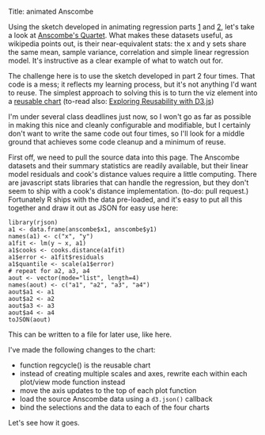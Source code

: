 Title:  animated Anscombe

Using the sketch developed in animating regression parts
[1](http://data.onebiglibrary.net/2014/09/18/animating-regression/) and
[2](http://data.onebiglibrary.net/2014/10/18/animating-regression-part-2/),
let's take a look at [Anscombe's
Quartet](http://en.wikipedia.org/wiki/Anscombe's_quartet). What
makes these datasets useful, as wikipedia points out, is their
near-equivalent stats: the x and y sets share the same mean, sample
variance, correlation and simple linear regression model. It's
instructive as a clear example of what to watch out for.

The challenge here is to use the sketch developed in part 2 four
times. That code is a mess; it reflects my learning process, but
it's not anything I'd want to reuse. The simplest approach to solving
this is to turn the viz element into a [reusable
chart](http://bost.ocks.org/mike/chart/) (to-read also: [Exploring
Reusability with D3.js](http://bocoup.com/weblog/reusability-with-d3/))

I'm under several class deadlines just now, so I won't go as far
as possible in making this nice and cleanly configurable and
modifiable, but I certainly don't want to write the same code out
four times, so I'll look for a middle ground that achieves some
code cleanup and a minimum of reuse.

First off, we need to pull the source data into this page. The
Anscombe datasets and their summary statistics are readily available,
but their linear model residuals and cook's distance values require
a little computing. There are javascript stats libraries that can
handle the regression, but they don't seem to ship with a cook's
distance implementation. (to-do: pull request.) Fortunately R ships
with the data pre-loaded, and it's easy to put all this together
and draw it out as JSON for easy use here:

    library(rjson)
    a1 <- data.frame(anscombe$x1, anscombe$y1)
    names(a1) <- c("x", "y")
    a1fit <- lm(y ~ x, a1)
    a1$cooks <- cooks.distance(a1fit)
    a1$error <- a1fit$residuals
    a1$quantile <- scale(a1$error)
    # repeat for a2, a3, a4
    aout <- vector(mode="list", length=4)
    names(aout) <- c("a1", "a2", "a3", "a4")
    aout$a1 <- a1
    aout$a2 <- a2
    aout$a3 <- a3
    aout$a4 <- a4
    toJSON(aout)

This can be written to a file for later use, like here.

I've made the following changes to the chart:

 * function regcycle() is the reusable chart
 * instead of creating multiple scales and axes, rewrite each within
each plot/view mode function instead
 * move the axis updates to the top of each plot function
 * load the source Anscombe data using a `d3.json()` callback
 * bind the selections and the data to each of the four charts

Let's see how it goes.

<div class="container-fluid">
    <div class="row">
        <div id="a1" class="col-xs-6"></div>
        <div id="a2" class="col-xs-6"></div>
    </div>
    <div class="row">
        <div id="a3" class="col-xs-6"></div>
        <div id="a4" class="col-xs-6"></div>
    </div>
</div>

<style>
.axis path,
.axis line {
    fill: none;
    stroke: black;
    shape-rendering: crispEdges;
}
.axis text {
    font-family: sans-serif;
    font-size: 11px;
}
.label {
    font-family: sans-serif;
    font-variant: small-caps;
    font-weight: normal;
    font-size: x-large;
}
</style>

<script>
// Each set in Anscombe's Quartet has the same summary numbers
// Better to use a javascript stats lib to calculate all this
// inside the chart; oh well, a shortcut for now
var xmean = 9;
var ymean = 7.5;
var xsd = 11;
var ysd = 4.1245; // fudging slightly three digits down
var slope = 0.5;
var intercept = 3.0;
var qnorm = [-1.383, -0.967, -0.674, -0.431, -0.210, 0.0, 0.210, 0.431,
    0.674, 0.967, 1.383];

// colorbrewer "spectral" 11
var colors = ["#9e0142", "#d53e4f", "#f46d43", "#fdae61", "#fee08b",
    "#ffffbf", "#e6f598", "#abdda4", "#66c2a5", "#3288bd", "#5e4fa2"];
var color_scale = d3.scale.ordinal()
    .domain([0, 10])
    .range(colors);

function expected(index) {
    return (slope * index) + intercept;
};

function regcycle() {
    var width = 400;
    var height = 400;
    var padding = 30;
    var buffer = 1.1;
    var duration = 2000;
    var delay = 2000;

    function my(sel) {
        // generate a unique id for the named anchors
        var data = [];
        // this seems wrong
        var seldata = sel.data()[0];
        // reshape the data
        for (i=0; i < seldata.x.length; i++) {
            var obs = {
                x: seldata.x[i],
                y: seldata.y[i],
                residual: seldata.error[i], 
                cooks: seldata.cooks[i],
                quantile: seldata.quantile[i],
            };
            data.push(obs); 
        };
        var uid = Math.round(Math.random() * 1024);
        var min_x = d3.min(data, function(d) { return d.x; }) - 1;
        var max_x = d3.max(data, function(d) { return d.x; }) + 1;
        var min_y = d3.min(data, function(d) { return d.y; }) - 1;
        var max_y = d3.max(data, function(d) { return d.y; }) + 1;
        var max_residual = d3.max(data, 
            function(d) { return Math.abs(d.residual); });
        var max_cooks = d3.max(data, function(d) { return d.cooks; })
        var max_quantile = d3.max(data,
            function(d) { return Math.abs(d.quantile); }); 
        var max_qnorm = d3.max(qnorm);

        // if the Cook's values are all low, lower the threshold so
        // we can still discern individual values
        if (max_cooks >= 0.5) {
            if (max_cooks <= 1.1) {
                max_cooks = 1.1;
            };
        };
        // check for NaN values, set a high value if present
        if (seldata.cooks.some(isNaN)) {
            max_cooks = 2;
        };

        var svg = sel.append("svg")
            .attr("width", width)
            .attr("height", height);

        // how much of the setup should be outside of the specific 
        // functions? it's repeating a lot for this first one...

        // x and y scales, axes, for the basic fit plot
        var x = d3.scale.linear()
            .domain([min_x, max_x])
            .range([padding, width - padding]);
        var x_axis = d3.svg.axis()
            .orient("bottom")
            .scale(x);
        var y = d3.scale.linear()
            .domain([min_y, max_y])
            .range([height - padding, padding]);
        var y_axis = d3.svg.axis()
            .orient("left")
            .scale(y);

        // sel contains general data/info like the regression line
        svg.append("line")
            .attr("id", "line" + uid)
            .attr("x1", x(min_x))
            .attr("y1", y(expected(min_x)))
            .attr("x2", x(max_x))
            .attr("y2", y(expected(max_x)))
            .attr("stroke-width", 2)
            .attr("stroke", "steelblue");

        // g binds to the data; this feels like an unneeded two-step
        // when sel is already bound too, perhaps a mistake?
        var g = svg.selectAll("g")
            .data(data)
            .enter().append("g")
            .attr("class", "object");

        // styling elements should be in css, not here
        g.each(function(d, i) {
            var o = d3.select(this);
            o.attr("class", "observation");
            o.append("line")
                .attr("x1", x(d.x))
                .attr("y1", y(d.y))
                .attr("x2", x(d.x))
                .attr("y2", y(expected(d.y)))
                .attr("class", "residual-bar")
                .attr("stroke-width", 0)
                .attr("stroke", "gray");
            o.append("circle")
                .attr("r", 5) // hard-coded!
                .attr("cx", x(d.x))
                .attr("cy", y(d.y))
                .attr("class", "data-point")
                .attr("stroke", "black")
                .attr("fill", color_scale(i));
        });

        // establish initial axes
        svg.append("g")
            .attr("id", "x_axis" + uid)
            .attr("class", "axis")
            .attr("transform", "translate(0, " + (height - padding) + ")")
            .call(x_axis);
        svg.append("g")
            .attr("id", "y_axis" + uid)
            .attr("class", "axis")
            .attr("transform", "translate(" + padding + ", 0)")
            .call(y_axis);

        // initial label
        svg.append("text")
            .attr("id", "label" + uid)
            .attr("class", "label")
            .attr("x", 40) // hard-coded!
            .attr("y", 40) // hard-coded!
            .text("model fit");

        setTimeout(residual, delay);

        // should these be inside this function or one level up?
        // does it matter?
        function fit() {
            // reset scales/axes for fit plot
            x = d3.scale.linear()
                .domain([min_x, max_x])
                .range([padding, width - padding]);
            x_axis = d3.svg.axis()
                .orient("bottom")
                .scale(x);
            y = d3.scale.linear()
                .domain([min_y, max_y])
                .range([height - padding, padding]);
            y_axis = d3.svg.axis()
                .orient("left")
                .scale(y);
            svg.select("#x_axis" + uid).transition()
                .duration(duration)
                .call(x_axis);
            svg.select("#y_axis" + uid).transition()
                .duration(duration)
                .call(y_axis);

            label = svg.select("#label" + uid).transition()
                .duration(duration)
                .text("fit model");

            line = svg.select("#line" + uid).transition()
                .duration(duration)
                .attr("x1", x(min_x))
                .attr("y1", y(expected(min_x)))
                .attr("x2", x(max_x))
                .attr("y2", y(expected(max_x)));

            var c = svg.selectAll(".observation");
            c.each(function(d, i) {
                var o = d3.select(this);
                o.select(".residual-bar").transition()
                    .duration(duration)
                    .attr("x1", x(d.x))
                    .attr("y1", y(d.y))
                    .attr("x2", x(d.x))
                    .attr("y2", y(expected(i)))
                    .attr("stroke-width", 0);
                o.select(".data-point").transition()
                    .duration(duration)
                    .attr("cx", x(d.x))
                    .attr("cy", y(d.y));
            });

            setTimeout(residual, delay + duration);
        };

        function residual() {
            // reset y scale/axis 
            y = d3.scale.linear()
                .domain([-max_residual, max_residual])
                .range([height - padding, padding]);
            y_axis = d3.svg.axis()
                .orient("left")
                .scale(y);
            svg.select("#y_axis" + uid).transition()
                .duration(duration)
                .call(y_axis);

            label = svg.select("#label" + uid).transition()
                .duration(duration)
                .text("residuals");

            line = svg.select("#line" + uid).transition()
                .duration(duration)
                .attr("y1", y(0))
                .attr("y2", y(0));

            var c = svg.selectAll(".observation");
            c.each(function(d, i) {
                var o = d3.select(this);
                o.select(".data-point").transition()
                    .duration(duration)
                    .attr("cy", y(d.residual));
                o.select(".residual-bar").transition()
                    .delay(duration)
                    .attr("x1", x(d.x))
                    .attr("y1", y(d.residual))
                    .attr("x2", x(d.x))
                    .attr("y2", y(0))
                    .attr("stroke-width", 3); // style hard-coded
            });

            setTimeout(cooks, delay + duration);
        };

        function cooks() {
            // reset scale / axis for cooks, x in order, not by value
            x = d3.scale.linear()
                .domain([0, data.length])
                .range([padding, width - padding]);
            x_axis = d3.svg.axis()
                .orient("bottom")
                .scale(x);
            svg.select("#x_axis" + uid).transition()
                .duration(duration)
                .call(x_axis);
            y = d3.scale.linear()
                .domain([0, max_cooks])
                .range([height - padding, padding]);
            y_axis= d3.svg.axis()
                .orient("left")
                .scale(y);
            svg.select("#y_axis" + uid).transition()
                .duration(duration)
                .call(y_axis);

            label = svg.select("#label" + uid).transition()
                .duration(duration)
                .text("cook's distance");

            line = svg.select("#line" + uid).transition()
                .duration(duration)
                .attr("x1", x(0))
                .attr("y1", y(1))
                .attr("x2", x(data.length))
                .attr("y2", y(1));

            var c = svg.selectAll(".observation");
            c.each(function(d, i) {
                var o = d3.select(this);
                o.select(".data-point").transition()
                    .duration(duration)
                    .attr("cx", x(i + 1))
                    .attr("cy", y(isNaN(d.cooks) ? 50 : d.cooks));
                o.select(".residual-bar").transition()
                    .duration(duration)
                    .attr("x1", x(i + 1))
                    .attr("y1", y(isNaN(d.cooks) ? 50 : d.cooks))
                    .attr("x2", x(i + 1))
                    .attr("y2", y(0));
            });

            setTimeout(qq, delay + duration);
        };

        function qq() {
            // reset x scale/axis to normal quantiles
            x = d3.scale.linear()
                .domain([-max_qnorm * buffer, max_qnorm * buffer])
                .range([padding, width - padding]);
            x_axis = d3.svg.axis()
                .orient("bottom")
                .scale(x);
            svg.select("#x_axis" + uid).transition()
                .duration(duration)
                .call(x_axis);

            // reset y scale/axis to observed quantiles
            y = d3.scale.linear()
                .domain([-max_quantile * buffer, max_quantile * buffer])
                .range([height - padding, padding]);
            y_axis= d3.svg.axis()
                .orient("left")
                .scale(y);
            svg.select("#y_axis" + uid).transition()
                .duration(duration)
                .call(y_axis);

            label = svg.select("#label" + uid).transition()
                .duration(duration)
                .text("q-q normal vs. observed");

            line = svg.select("#line" + uid).transition()
                .duration(duration)
                .attr("y1", y(-max_quantile))
                .attr("y2", y(max_quantile));

            // sort the data to align Q-Q
            var quantiles = data.map(function(d) { return d.quantile; });
            var sorted = quantiles.sort(function(a, b) { return a - b; });
            var c = svg.selectAll(".observation");
            c.each(function(d, i) {
                var o = d3.select(this);
                o.select(".data-point").transition()
                    .duration(duration)
                    .attr("cx", x(qnorm[i]))
                    .attr("cy", y(sorted[i]));
                o.select(".residual-bar").transition()
                    .attr("stroke-width", 0);
            });

            setTimeout(fit, delay + duration);
        };
    };

    // add accessors here some other time :)
    return my;
};

// init the four charts
var a1_cycle = regcycle();
var a2_cycle = regcycle();
var a3_cycle = regcycle();
var a4_cycle = regcycle();

// grab data, bind to charts, and render
d3.json("/data/20141112-animating-anscombe.json", function(data) {
    d3.select("#a1")
        .datum(data.a1)
        .call(a1_cycle);
    d3.select("#a2")
        .datum(data.a2)
        .call(a2_cycle);
    d3.select("#a3")
        .datum(data.a3)
        .call(a3_cycle);
    d3.select("#a4")
        .datum(data.a4)
        .call(a4_cycle);
});
</script>

